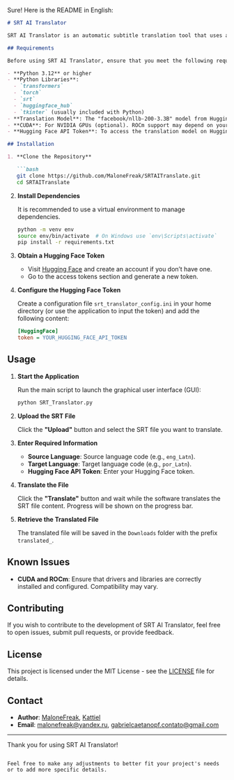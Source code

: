 Sure! Here is the README in English:

```markdown
# SRT AI Translator

SRT AI Translator is an automatic subtitle translation tool that uses advanced translation models from Hugging Face. This tool allows you to translate subtitles from movies and videos into different languages efficiently and with ease.

## Requirements

Before using SRT AI Translator, ensure that you meet the following requirements:

- **Python 3.12** or higher
- **Python Libraries**:
  - `transformers`
  - `torch`
  - `srt`
  - `huggingface_hub`
  - `tkinter` (usually included with Python)
- **Translation Model**: The "facebook/nllb-200-3.3B" model from Hugging Face will be downloaded automatically.
- **CUDA**: For NVIDIA GPUs (optional). ROCm support may depend on your hardware and installation.
- **Hugging Face API Token**: To access the translation model on Hugging Face.

## Installation

1. **Clone the Repository**

   ```bash
   git clone https://github.com/MaloneFreak/SRTAITranslate.git
   cd SRTAITranslate
   ```

2. **Install Dependencies**

   It is recommended to use a virtual environment to manage dependencies.

   ```bash
   python -m venv env
   source env/bin/activate  # On Windows use `env\Scripts\activate`
   pip install -r requirements.txt
   ```

3. **Obtain a Hugging Face Token**

   - Visit [Hugging Face](https://huggingface.co/) and create an account if you don’t have one.
   - Go to the access tokens section and generate a new token.

4. **Configure the Hugging Face Token**

   Create a configuration file `srt_translator_config.ini` in your home directory (or use the application to input the token) and add the following content:

   ```ini
   [HuggingFace]
   token = YOUR_HUGGING_FACE_API_TOKEN
   ```

## Usage

1. **Start the Application**

   Run the main script to launch the graphical user interface (GUI):

   ```bash
   python SRT_Translator.py
   ```

2. **Upload the SRT File**

   Click the **"Upload"** button and select the SRT file you want to translate.

3. **Enter Required Information**

   - **Source Language**: Source language code (e.g., `eng_Latn`).
   - **Target Language**: Target language code (e.g., `por_Latn`).
   - **Hugging Face API Token**: Enter your Hugging Face token.

4. **Translate the File**

   Click the **"Translate"** button and wait while the software translates the SRT file content. Progress will be shown on the progress bar.

5. **Retrieve the Translated File**

   The translated file will be saved in the `Downloads` folder with the prefix `translated_`.

## Known Issues

- **CUDA and ROCm**: Ensure that drivers and libraries are correctly installed and configured. Compatibility may vary.

## Contributing

If you wish to contribute to the development of SRT AI Translator, feel free to open issues, submit pull requests, or provide feedback.

## License

This project is licensed under the MIT License - see the [LICENSE](LICENSE) file for details.

## Contact

- **Author**: [MaloneFreak](https://github.com/MaloneFreak), [Kattiel](https://github.com/Kattiell)
- **Email**: [malonefreak@yandex.ru](mailto:malonefreak@yandex.ru), [gabrielcaetanopf.contato@gmail.com](mailto:gabrielcaetanopf.contato@gmail.com)

---

Thank you for using SRT AI Translator!
```

Feel free to make any adjustments to better fit your project's needs or to add more specific details.
